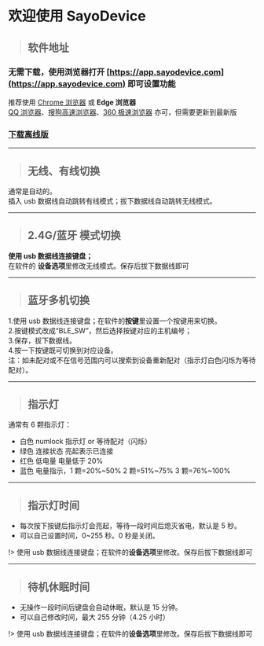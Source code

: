 # 欢迎使用 SayoDevice

> ## 软件地址

### 无需下载，使用浏览器打开 [https://app.sayodevice.com](https://app.sayodevice.com) 即可设置功能 <!-- {docsify-ignore} -->

推荐使用 [Chrome 浏览器](https://www.google.cn/chrome/index.html) 或 **Edge 浏览器**  
[QQ 浏览器](https://browser.qq.com/)、[搜狗高速浏览器](https://ie.sogou.com/)、[360 极速浏览器](http://chrome.360.cn/) 亦可，但需要更新到最新版

### [下载离线版](https://dl.sayobot.cn/setting_v3.zip) <!-- {docsify-ignore} -->

---

> ## 无线、有线切换

通常是自动的。  
插入 usb 数据线自动跳转有线模式；拔下数据线自动跳转无线模式。

---

> ## 2.4G/蓝牙 模式切换

**使用 usb 数据线连接键盘；**  
在软件的 **设备选项**里修改无线模式。保存后拔下数据线即可

---

> ## 蓝牙多机切换

1.使用 usb 数据线连接键盘；在软件的**按键**里设置一个按键用来切换。  
2.按键模式改成“BLE_SW”，然后选择按键对应的主机编号；  
3.保存，拔下数据线。  
4.按一下按键既可切换到对应设备。  
注：如未配对或不在信号范围内可以搜索到设备重新配对（指示灯白色闪烁为等待配对）。

---

> ## 指示灯

通常有 6 颗指示灯：

- 白色 numlock 指示灯 or 等待配对（闪烁）
- 绿色 连接状态 亮起表示已连接
- 红色 低电量 电量低于 20%
- 蓝色 电量指示，1 颗=20%~50% 2 颗=51%~75% 3 颗=76%~100%

---

> ## 指示灯时间

- 每次按下按键后指示灯会亮起，等待一段时间后熄灭省电，默认是 5 秒。
- 可以自己设置时间，0~255 秒。0 秒是关闭。

!> 使用 usb 数据线连接键盘；在软件的**设备选项**里修改。保存后拔下数据线即可

---

> ## 待机休眠时间

- 无操作一段时间后键盘会自动休眠，默认是 15 分钟。
- 可以自己修改时间，最大 255 分钟（4.25 小时）

!> 使用 usb 数据线连接键盘；在软件的**设备选项**里修改。保存后拔下数据线即可
